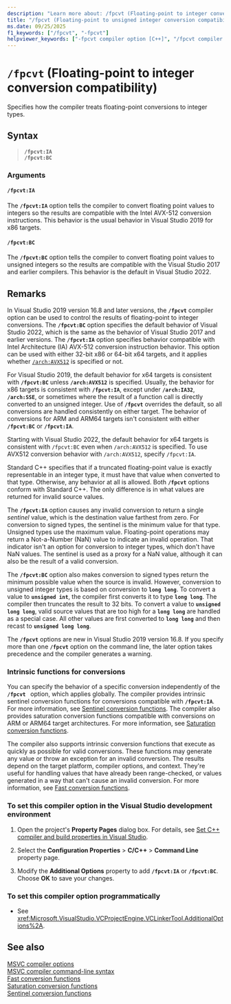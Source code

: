 ```yaml
---
description: "Learn more about: /fpcvt (Floating-point to integer conversion compatibility)"
title: "/fpcvt (Floating-point to unsigned integer conversion compatibility)"
ms.date: 09/25/2025
f1_keywords: ["/fpcvt", "-fpcvt"]
helpviewer_keywords: ["-fpcvt compiler option [C++]", "/fpcvt compiler option [C++]"]
---
```

# `/fpcvt` (Floating-point to integer conversion compatibility)

Specifies how the compiler treats floating-point conversions to integer types.

## Syntax

> **`/fpcvt:IA`**\
> **`/fpcvt:BC`**

### Arguments

#### <a name="fpcvt-ia"></a> `/fpcvt:IA`

The **`/fpcvt:IA`** option tells the compiler to convert floating point values to integers so the results are compatible with the Intel AVX-512 conversion instructions. This behavior is the usual behavior in Visual Studio 2019 for x86 targets.

#### <a name="fpcvt-bc"></a> `/fpcvt:BC`

The **`/fpcvt:BC`** option tells the compiler to convert floating point values to unsigned integers so the results are compatible with the Visual Studio 2017 and earlier compilers. This behavior is the default in Visual Studio 2022.

## Remarks

In Visual Studio 2019 version 16.8 and later versions, the **`/fpcvt`** compiler option can be used to control the results of floating-point to integer conversions. The **`/fpcvt:BC`** option specifies the default behavior of Visual Studio 2022, which is the same as the behavior of Visual Studio 2017 and earlier versions. The **`/fpcvt:IA`** option specifies behavior compatible with Intel Architecture (IA) AVX-512 conversion instruction behavior. This option can be used with either 32-bit x86 or 64-bit x64 targets, and it applies whether [`/arch:AVX512`](arch-x86.md) is specified or not.

For Visual Studio 2019, the default behavior for x64 targets is consistent with **`/fpcvt:BC`** unless **`/arch:AVX512`** is specified. Usually, the behavior for x86 targets is consistent with **`/fpcvt:IA`**, except under **`/arch:IA32`**, **`/arch:SSE`**, or sometimes where the result of a function call is directly converted to an unsigned integer. Use of **`/fpcvt`** overrides the default, so all conversions are handled consistently on either target. The behavior of conversions for ARM and ARM64 targets isn't consistent with either **`/fpcvt:BC`** or **`/fpcvt:IA`**.

Starting with Visual Studio 2022, the default behavior for x64 targets is consistent with `/fpcvt:BC` even when `/arch:AVX512` is specified. To use AVX512 conversion behavior with `/arch:AVX512`, specify `/fpcvt:IA`.

Standard C++ specifies that if a truncated floating-point value is exactly representable in an integer type, it must have that value when converted to that type. Otherwise, any behavior at all is allowed. Both **`/fpcvt`** options conform with Standard C++. The only difference is in what values are returned for invalid source values.

The **`/fpcvt:IA`** option causes any invalid conversion to return a single *sentinel* value, which is the destination value farthest from zero. For conversion to signed types, the sentinel is the minimum value for that type. Unsigned types use the maximum value. Floating-point operations may return a Not-a-Number (NaN) value to indicate an invalid operation. That indicator isn't an option for conversion to integer types, which don't have NaN values. The sentinel is used as a proxy for a NaN value, although it can also be the result of a valid conversion.

The **`/fpcvt:BC`** option also makes conversion to signed types return the minimum possible value when the source is invalid. However, conversion to unsigned integer types is based on conversion to **`long long`**. To convert a value to **`unsigned int`**, the compiler first converts it to type **`long long`**. The compiler then truncates the result to 32 bits. To convert a value to **`unsigned long long`**, valid source values that are too high for a **`long long`** are handled as a special case. All other values are first converted to **`long long`** and then recast to **`unsigned long long`**.

The **`/fpcvt`** options are new in Visual Studio 2019 version 16.8. If you specify more than one **`/fpcvt`** option on the command line, the later option takes precedence and the compiler generates a warning.

### Intrinsic functions for conversions

You can specify the behavior of a specific conversion independently of the **`/fpcvt `** option, which applies globally. The compiler provides intrinsic sentinel conversion functions for conversions compatible with **`/fpcvt:IA`**. For more information, see [Sentinel conversion functions](../../intrinsics/sentinel-conversion-functions.md). The compiler also provides saturation conversion functions compatible with conversions on ARM or ARM64 target architectures. For more information, see [Saturation conversion functions](../../intrinsics/saturation-conversion-functions.md).

The compiler also supports intrinsic conversion functions that execute as quickly as possible for valid conversions. These functions may generate any value or throw an exception for an invalid conversion. The results depend on the target platform, compiler options, and context. They're useful for handling values that have already been range-checked, or values generated in a way that can't cause an invalid conversion. For more information, see [Fast conversion functions](../../intrinsics/fast-conversion-functions.md).

### To set this compiler option in the Visual Studio development environment

1. Open the project's **Property Pages** dialog box. For details, see [Set C++ compiler and build properties in Visual Studio](../working-with-project-properties.md).

1. Select the **Configuration Properties** > **C/C++** > **Command Line** property page.

1. Modify the **Additional Options** property to add **`/fpcvt:IA`** or **`/fpcvt:BC`**. Choose **OK** to save your changes.

### To set this compiler option programmatically

- See <xref:Microsoft.VisualStudio.VCProjectEngine.VCLinkerTool.AdditionalOptions%2A>.

## See also

[MSVC compiler options](compiler-options.md)\
[MSVC compiler command-line syntax](compiler-command-line-syntax.md)\
[Fast conversion functions](../../intrinsics/fast-conversion-functions.md)\
[Saturation conversion functions](../../intrinsics/saturation-conversion-functions.md)\
[Sentinel conversion functions](../../intrinsics/sentinel-conversion-functions.md)
